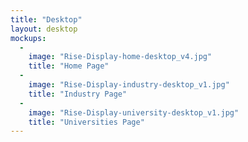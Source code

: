 ```yaml
---
title: "Desktop"
layout: desktop
mockups:
  -
    image: "Rise-Display-home-desktop_v4.jpg"
    title: "Home Page"
  -
    image: "Rise-Display-industry-desktop_v1.jpg"
    title: "Industry Page"
  -
    image: "Rise-Display-university-desktop_v1.jpg"
    title: "Universities Page"
---
```


